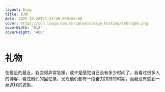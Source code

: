```yaml
---
layout: blog
title: 礼物
date: 2025-10-28T21:33:00.000+08:00
cover: https://cdn.luogu.com.cn/upload/image_hosting/imbnzgmv.png
coverWidth: "812"
coverHeight: "460"
---
```

# 礼物

在最近的最近，我变得异常急躁，或许是感觉自己没有多少时间了。我看过很多人的博客，看过他们的回忆录，发现他们都有一段奋力拼搏的时期，而我没有感到一丝这样的迹象。

